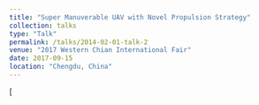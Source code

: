 ```yaml
---
title: "Super Manuverable UAV with Novel Propulsion Strategy"
collection: talks
type: "Talk"
permalink: /talks/2014-02-01-talk-2
venue: "2017 Western Chian International Fair"
date: 2017-09-15
location: "Chengdu, China"
---
```


[
